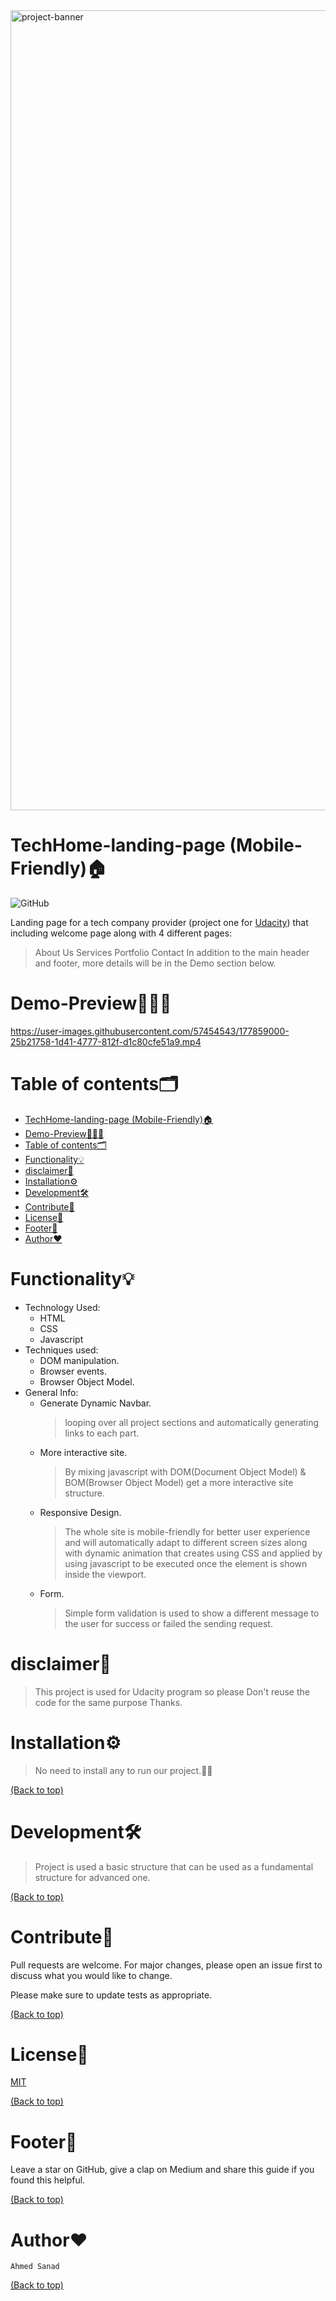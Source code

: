 
<img width="1280" alt="project-banner" src="https://user-images.githubusercontent.com/57454543/177862593-cb94449c-1934-46a2-8950-3af51da776c7.png">


# TechHome-landing-page (Mobile-Friendly)🏠

![GitHub](https://img.shields.io/github/license/ahmedsanad88/TechHome-landing-page)

<!-- Describe your project in brief -->

Landing page for a tech company provider (project one for [Udacity](https://emc.udacity.com/c/egyptfwd/)) that including welcome page along with 4 different pages:

> About Us
> Services
> Portfolio
> Contact
> In addition to the main header and footer, more details will be in the Demo section below.

# Demo-Preview👨🏽‍🏫

https://user-images.githubusercontent.com/57454543/177859000-25b21758-1d41-4777-812f-d1c80cfe51a9.mp4


# Table of contents🗂

- [TechHome-landing-page (Mobile-Friendly)🏠](#techhome-landing-page-mobile-friendly)
- [Demo-Preview👨🏽‍🏫](#demo-preview)
- [Table of contents🗂](#table-of-contents)
- [Functionality💡](#functionality)
- [disclaimer🔴](#disclaimer)
- [Installation⚙️](#installation️)
- [Development🛠](#development)
- [Contribute🤝](#contribute)
- [License🧾](#license)
- [Footer💐](#footer)
- [Author❤️](#author️)

# Functionality💡

- Technology Used:
  - HTML
  - CSS
  - Javascript
- Techniques used:
  - DOM manipulation.
  - Browser events.
  - Browser Object Model.
- General Info:
  - Generate Dynamic Navbar.
    > looping over all project sections and automatically generating links to each part.
  - More interactive site.
    > By mixing javascript with DOM(Document Object Model) & BOM(Browser Object Model) get a more interactive site structure.
  - Responsive Design.
    > The whole site is mobile-friendly for better user experience and will automatically adapt to different screen sizes along with dynamic animation that creates using CSS and applied by using javascript to be executed once the element is shown inside the viewport.
  - Form.
    > Simple form validation is used to show a different message to the user for success or failed the sending request.

# disclaimer🔴

> This project is used for Udacity program so please Don't reuse the code for the same purpose Thanks.

# Installation⚙️

> No need to install any to run our project.✌🏻

[(Back to top)](#table-of-contents)

# Development🛠

> Project is used a basic structure that can be used as a fundamental structure for advanced one.

[(Back to top)](#table-of-contents)

# Contribute🤝

Pull requests are welcome. For major changes, please open an issue first to discuss what you would like to change.

Please make sure to update tests as appropriate.

[(Back to top)](#table-of-contents)

# License🧾

[MIT](https://choosealicense.com/licenses/mit/)

[(Back to top)](#table-of-contents)

# Footer💐

Leave a star on GitHub, give a clap on Medium and share this guide if you found this helpful.

[(Back to top)](#table-of-contents)

# Author❤️

`Ahmed Sanad`

[(Back to top)](#table-of-contents)
